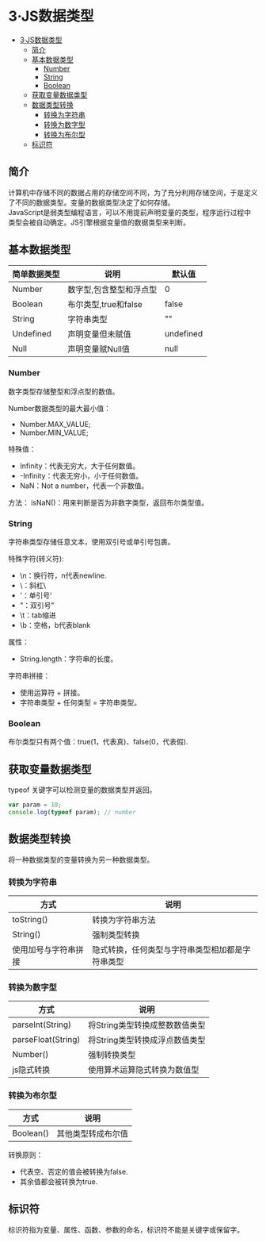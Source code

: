 # 3·JS数据类型

<!-- TOC -->
* [3·JS数据类型](#3js数据类型)
  * [简介](#简介)
  * [基本数据类型](#基本数据类型)
    * [Number](#number)
    * [String](#string)
    * [Boolean](#boolean)
  * [获取变量数据类型](#获取变量数据类型)
  * [数据类型转换](#数据类型转换)
    * [转换为字符串](#转换为字符串)
    * [转换为数字型](#转换为数字型)
    * [转换为布尔型](#转换为布尔型)
  * [标识符](#标识符)
<!-- TOC -->

## 简介
计算机中存储不同的数据占用的存储空间不同，为了充分利用存储空间，于是定义了不同的数据类型。变量的数据类型决定了如何存储。  
JavaScript是弱类型编程语言，可以不用提前声明变量的类型，程序运行过程中类型会被自动确定。JS引擎根据变量值的数据类型来判断。  

## 基本数据类型

| 简单数据类型    | 说明              | 默认值       |
|-----------|-----------------|-----------|
| Number    | 数字型,包含整型和浮点型    | 0         |
| Boolean   | 布尔类型,true和false | false     |
| String    | 字符串类型           | ""        |
| Undefined | 声明变量但未赋值        | undefined |
| Null      | 声明变量赋Null值      | null      |

### Number
数字类型存储整型和浮点型的数值。

Number数据类型的最大最小值：
- Number.MAX_VALUE; 
- Number.MIN_VALUE;

特殊值：
- Infinity：代表无穷大，大于任何数值。
- -Infinity：代表无穷小，小于任何数值。
- NaN：Not a number，代表一个非数值。

方法：
isNaN()：用来判断是否为非数字类型，返回布尔类型值。

### String
字符串类型存储任意文本，使用双引号或单引号包裹。

特殊字符(转义符):
- \n：换行符，n代表newline.
- \\：斜杠\
- \'：单引号'
- \"：双引号"
- \t：tab缩进
- \b：空格，b代表blank

属性：
- String.length：字符串的长度。

字符串拼接：
- 使用运算符 + 拼接。
- 字符串类型 + 任何类型 = 字符串类型。

### Boolean
布尔类型只有两个值：true(1，代表真)、false(0，代表假).

## 获取变量数据类型
typeof 关键字可以检测变量的数据类型并返回。

```js
var param = 10;
console.log(typeof param); // number
```

## 数据类型转换
将一种数据类型的变量转换为另一种数据类型。  

### 转换为字符串

| 方式         | 说明                       |
|------------|--------------------------|
| toString() | 转换为字符串方法                 |
| String()   | 强制类型转换                   |
| 使用加号与字符串拼接 | 隐式转换，任何类型与字符串类型相加都是字符串类型 |

### 转换为数字型

| 方式                 | 说明                 |
|--------------------|--------------------|
| parseInt(String)   | 将String类型转换成整数数值类型 |
| parseFloat(String) | 将String类型转换成浮点数值类型 |
| Number()           | 强制转换类型             |
| js隐式转换             | 使用算术运算隐式转换为数值型     |

### 转换为布尔型

| 方式        | 说明        |
|-----------|-----------|
| Boolean() | 其他类型转成布尔值 |

转换原则：
- 代表空、否定的值会被转换为false.
- 其余值都会被转换为true.

## 标识符
标识符指为变量、属性、函数、参数的命名，标识符不能是关键字或保留字。  




